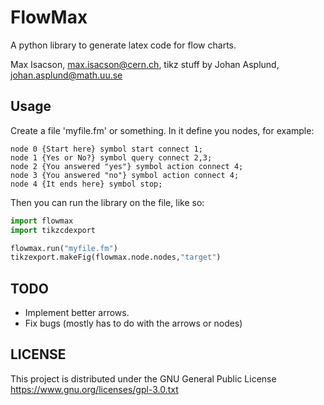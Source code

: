 FlowMax
=======

A python library to generate latex code for flow charts.


Max Isacson, max.isacson@cern.ch, tikz stuff by Johan Asplund, johan.asplund@math.uu.se

Usage
-----
Create a file 'myfile.fm' or something. In it define you nodes, for example:
```
node 0 {Start here} symbol start connect 1;
node 1 {Yes or No?} symbol query connect 2,3;
node 2 {You answered "yes"} symbol action connect 4;
node 3 {You answered "no"} symbol action connect 4;
node 4 {It ends here} symbol stop;
```
Then you can run the library on the file, like so:
```python
import flowmax
import tikzcdexport

flowmax.run("myfile.fm")
tikzexport.makeFig(flowmax.node.nodes,"target")
```

TODO
----
- Implement better arrows.
- Fix bugs (mostly has to do with the arrows or nodes)

LICENSE
-------
This project is distributed under the GNU General Public License https://www.gnu.org/licenses/gpl-3.0.txt
